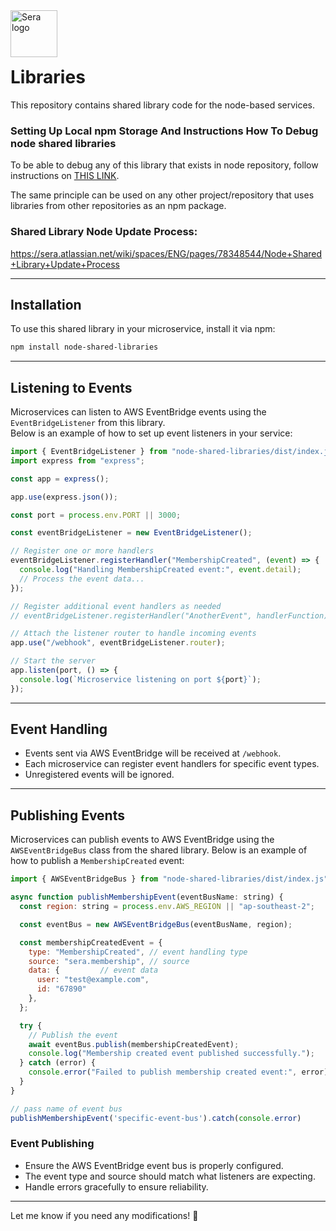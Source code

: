 <a href="https://sera.tech/">
    <img src="https://sera.tech/hubfs/web-ready/brand/logos/logo-full-color.svg?raw=true" alt="Sera logo" title="Sera services" align="left" height="75" />
</a>

<br>
<br>
<br>

# Libraries

This repository contains shared library code for the node-based services.


### Setting Up Local npm Storage And Instructions How To Debug node shared libraries

To be able to debug any of this library that exists in node repository, follow instructions on [THIS LINK](https://sera.atlassian.net/wiki/spaces/ENG/pages/78381332/How+To+Debug+shared+Node+libraries).

The same principle can be used on any other project/repository that uses libraries from other repositories as an npm package.


### Shared Library Node Update Process:

https://sera.atlassian.net/wiki/spaces/ENG/pages/78348544/Node+Shared+Library+Update+Process

---

## Installation  

To use this shared library in your microservice, install it via npm:

```sh
npm install node-shared-libraries
```

---

## Listening to Events  

Microservices can listen to AWS EventBridge events using the `EventBridgeListener` from this library.  
Below is an example of how to set up event listeners in your service:

```javascript
import { EventBridgeListener } from "node-shared-libraries/dist/index.js"; 
import express from "express";

const app = express();

app.use(express.json());

const port = process.env.PORT || 3000;

const eventBridgeListener = new EventBridgeListener();

// Register one or more handlers
eventBridgeListener.registerHandler("MembershipCreated", (event) => {
  console.log("Handling MembershipCreated event:", event.detail);
  // Process the event data...
});

// Register additional event handlers as needed
// eventBridgeListener.registerHandler("AnotherEvent", handlerFunction);

// Attach the listener router to handle incoming events
app.use("/webhook", eventBridgeListener.router);

// Start the server
app.listen(port, () => {
  console.log(`Microservice listening on port ${port}`);
});
```

---

## Event Handling  

- Events sent via AWS EventBridge will be received at `/webhook`.  
- Each microservice can register event handlers for specific event types.  
- Unregistered events will be ignored.  

---

## Publishing Events
Microservices can publish events to AWS EventBridge using the `AWSEventBridgeBus` class from the shared library. Below is an example of how to publish a `MembershipCreated` event:

```javascript
import { AWSEventBridgeBus } from "node-shared-libraries/dist/index.js";

async function publishMembershipEvent(eventBusName: string) {
  const region: string = process.env.AWS_REGION || "ap-southeast-2";

  const eventBus = new AWSEventBridgeBus(eventBusName, region);

  const membershipCreatedEvent = {
    type: "MembershipCreated", // event handling type
    source: "sera.membership", // source
    data: {         // event data
      user: "test@example.com",
      id: "67890"
    },
  };

  try {
    // Publish the event
    await eventBus.publish(membershipCreatedEvent);
    console.log("Membership created event published successfully.");
  } catch (error) {
    console.error("Failed to publish membership created event:", error);
  }
}

// pass name of event bus
publishMembershipEvent('specific-event-bus').catch(console.error)
```

### Event Publishing
- Ensure the AWS EventBridge event bus is properly configured.
- The event type and source should match what listeners are expecting.
- Handle errors gracefully to ensure reliability.

---

Let me know if you need any modifications! 🚀
